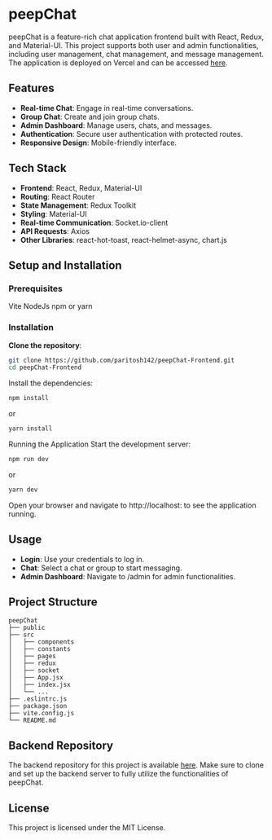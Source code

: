 # peepChat

peepChat is a feature-rich chat application frontend built with React, Redux, and Material-UI. This project supports both user and admin functionalities, including user management, chat management, and message management. The application is deployed on Vercel and can be accessed [here](https://peepchat.vercel.app/).

## Features
- **Real-time Chat**: Engage in real-time conversations.
- **Group Chat**: Create and join group chats.
- **Admin Dashboard**: Manage users, chats, and messages.
- **Authentication**: Secure user authentication with protected routes.
- **Responsive Design**: Mobile-friendly interface.
## Tech Stack
- **Frontend**: React, Redux, Material-UI
- **Routing**: React Router
- **State Management**: Redux Toolkit
- **Styling**: Material-UI
- **Real-time Communication**: Socket.io-client
- **API Requests**: Axios
- **Other Libraries**: react-hot-toast, react-helmet-async, chart.js
## Setup and Installation
### Prerequisites
Vite
NodeJs
npm or yarn
### Installation
**Clone the repository**:

```bash 
git clone https://github.com/paritosh142/peepChat-Frontend.git
cd peepChat-Frontend
```
Install the dependencies:

```bash
npm install
```
or

```bash
yarn install
```

Running the Application
Start the development server:

```bash
npm run dev
```
or

```bash
yarn dev
```
Open your browser and navigate to http://localhost: to see the application running.

## Usage
- **Login**: Use your credentials to log in.
- **Chat**: Select a chat or group to start messaging.
- **Admin Dashboard**: Navigate to /admin for admin functionalities.
## Project Structure
```arduino
peepChat
├── public
├── src
│   ├── components
│   ├── constants
│   ├── pages
│   ├── redux
│   ├── socket
│   ├── App.jsx
│   ├── index.jsx
│   └── ...
├── .eslintrc.js
├── package.json
├── vite.config.js
└── README.md
```

## Backend Repository
The backend repository for this project is available [here](https://github.com/paritosh142/peepChat-Backend.git). Make sure to clone and set up the backend server to fully utilize the functionalities of peepChat.
## License
This project is licensed under the MIT License.
